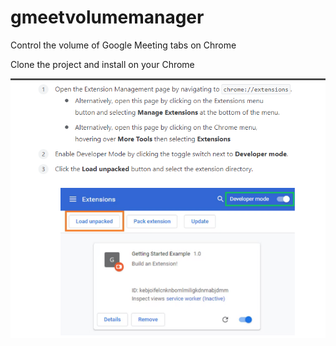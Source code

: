 # gmeetvolumemanager
Control the volume of Google Meeting tabs on Chrome

Clone the project and install on your Chrome

![alt text](https://raw.githubusercontent.com/pereirawe/gmeetvolumemanager/main/How%20to%20install.png)
